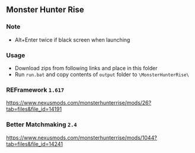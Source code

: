 ## Monster Hunter Rise
### Note
* Alt+Enter twice if black screen when launching
### Usage
* Download zips from following links and place in this folder
* Run `run.bat` and copy contents of `output` folder to `\MonsterHunterRise\`
### REFramework `1.617`
https://www.nexusmods.com/monsterhunterrise/mods/26?tab=files&file_id=14191
### Better Matchmaking `2.4`
https://www.nexusmods.com/monsterhunterrise/mods/1044?tab=files&file_id=14241
